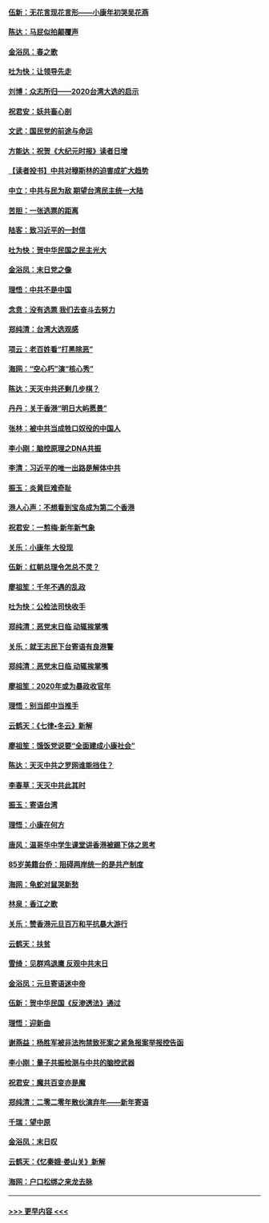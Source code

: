 #### [伍新：无花言现花言形——小康年初哭吴花燕](../pages/nsc993/n11800044.md?t=01180501) 
#### [陈达：马屁似拍颠覆声](../pages/nsc993/n11800010.md?t=01180501) 
#### [金浴凤：春之歌](../pages/nsc993/n11797687.md?t=01180501) 
#### [吐为快：让领导先走](../pages/nsc993/n11797512.md?t=01180501) 
#### [刘博：众志所归——2020台湾大选的启示](../pages/nsc993/n11796878.md?t=01180501) 
#### [祝君安：妖共畜心剖](../pages/nsc993/n11794273.md?t=01180501) 
#### [文武：国民党的前途与命运](../pages/nsc993/n11794198.md?t=01180501) 
#### [方能达：祝贺《大纪元时报》读者日增](../pages/nsc993/n11793807.md?t=01180501) 
#### [【读者投书】中共对穆斯林的迫害成扩大趋势](../pages/nsc993/n11791371.md?t=01180501) 
#### [中立：中共与民为敌 期望台湾民主统一大陆](../pages/nsc993/n11790392.md?t=01180501) 
#### [苦胆：一张选票的距离](../pages/nsc993/n11788914.md?t=01180501) 
#### [陆客：致习近平的一封信](../pages/nsc993/n11788867.md?t=01180501) 
#### [吐为快：贺中华民国之民主光大](../pages/nsc993/n11788618.md?t=01180501) 
#### [金浴凤：末日党之像](../pages/nsc993/n11787475.md?t=01180501) 
#### [理悟：中共不是中国](../pages/nsc993/n11787463.md?t=01180501) 
#### [念贲：没有选票  我们去奋斗去努力](../pages/nsc993/n11787398.md?t=01180501) 
#### [郑纯清：台湾大选观感](../pages/nsc993/n11786210.md?t=01180501) 
#### [项云：老百姓看“打黑除恶”](../pages/nsc993/n11785398.md?t=01180501) 
#### [海网：“空心朽”演“核心秀”](../pages/nsc993/n11783874.md?t=01180501) 
#### [陈达：天灭中共还剩几步棋？](../pages/nsc993/n11783719.md?t=01180501) 
#### [丹丹：关于香港“明日大屿愿景”](../pages/nsc993/n11783273.md?t=01180501) 
#### [张林：被中共当成牲口奴役的中国人](../pages/nsc993/n11782397.md?t=01180501) 
#### [李小刚：脑控原理之DNA共振](../pages/nsc993/n11780962.md?t=01180501) 
#### [李清：习近平的唯一出路是解体中共](../pages/nsc993/n11780866.md?t=01180501) 
#### [振玉：炎黄巨难奇耻](../pages/nsc993/n11779632.md?t=01180501) 
#### [港人心声：不想看到宝岛成为第二个香港](../pages/nsc993/n11778817.md?t=01180501) 
#### [祝君安：一剪梅‧新年新气象](../pages/nsc993/n11776340.md?t=01180501) 
#### [关乐：小康年 大役现](../pages/nsc993/n11774213.md?t=01180501) 
#### [伍新：红朝总理令怎总不灵？](../pages/nsc993/n11770813.md?t=01180501) 
#### [廖祖笙：千年不遇的乱政](../pages/nsc993/n11770373.md?t=01180501) 
#### [吐为快：公检法司快收手](../pages/nsc993/n11770359.md?t=01180501) 
#### [郑纯清：恶党末日临 动辄挨掌嘴](../pages/nsc993/n11769912.md?t=01180501) 
#### [关乐：就王志民下台寄语有良港警](../pages/nsc993/n11769903.md?t=01180501) 
#### [郑纯清：恶党末日临 动辄挨掌嘴](../pages/nsc993/n11769356.md?t=01180501) 
#### [廖祖笙：2020年或为暴政收官年](../pages/nsc993/n11768216.md?t=01180501) 
#### [理悟：别当郎中当推手](../pages/nsc993/n11768243.md?t=01180501) 
#### [云鹤天：《七律▪冬云》新解](../pages/nsc993/n11768204.md?t=01180501) 
#### [廖祖笙：饿饭党说要“全面建成小康社会”](../pages/nsc993/n11767482.md?t=01180501) 
#### [陈达：天灭中共之罗网谁能挡住？](../pages/nsc993/n11767465.md?t=01180501) 
#### [李春草：天灭中共此其时](../pages/nsc993/n11767452.md?t=01180501) 
#### [振玉：寄语台湾](../pages/nsc993/n11767432.md?t=01180501) 
#### [理悟：小康在何方](../pages/nsc993/n11767394.md?t=01180501) 
#### [唐风：温哥华中学生课堂讲香港被踢下体之思考](../pages/nsc993/n11766848.md?t=01180501) 
#### [85岁美籍台侨：阻碍两岸统一的是共产制度](../pages/nsc993/n11765043.md?t=01180501) 
#### [海网：龟蛇对鼠哭新愁](../pages/nsc993/n11764895.md?t=01180501) 
#### [林泉：香江之歌](../pages/nsc993/n11764415.md?t=01180501) 
#### [关乐：赞香港元旦百万和平抗暴大游行](../pages/nsc993/n11764382.md?t=01180501) 
#### [云鹤天：扶贫](../pages/nsc993/n11764245.md?t=01180501) 
#### [雪绮：见群鸡退鹰  反观中共末日](../pages/nsc993/n11762112.md?t=01180501) 
#### [金浴凤：元旦寄语迷中帝](../pages/nsc993/n11761788.md?t=01180501) 
#### [伍新：贺中华民国《反渗透法》通过](../pages/nsc993/n11761994.md?t=01180501) 
#### [理悟：迎新曲](../pages/nsc993/n11761152.md?t=01180501) 
#### [谢燕益：杨胜军被非法拘禁致死案之紧急报案举报控告函](../pages/nsc993/n11756134.md?t=01180501) 
#### [李小刚：量子共振检测与中共的脑控武器](../pages/nsc993/n11754518.md?t=01180501) 
#### [祝君安：魔共百变亦是魔](../pages/nsc993/n11754469.md?t=01180501) 
#### [郑纯清：二零二零年散伙演弃年——新年寄语](../pages/nsc993/n11754195.md?t=01180501) 
#### [千瑞：望中原](../pages/nsc993/n11754159.md?t=01180501) 
#### [金浴凤：末日叹](../pages/nsc993/n11752359.md?t=01180501) 
#### [云鹤天：《忆秦娥‧娄山关》新解](../pages/nsc993/n11752348.md?t=01180501) 
#### [海网：户口松绑之来龙去脉](../pages/nsc993/n11752328.md?t=01180501) 

----
#### [ >>> 更早内容 <<< ](../indexes/nsc993-earlier.md)
